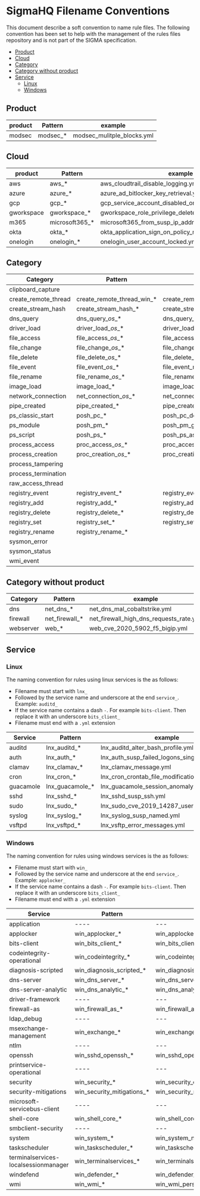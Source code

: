 # SigmaHQ Filename Conventions

This document describe a soft convention to name rule files. The following convention has been set to help with the management of the rules files repository and is not part of the SIGMA specification.

<!-- mdformat-toc start --slug=github --no-anchors --maxlevel=6 --minlevel=2 -->

- [Product](#product)
- [Cloud](#cloud)
- [Category](#category)
- [Category without product](#category-without-product)
- [Service](#service)
  - [Linux](#linux)
  - [Windows](#windows)

<!-- mdformat-toc end -->

## Product

| product | Pattern    | example                    |
| ------- | ---------- | -------------------------- |
| modsec  | modsec\_\* | modsec_mulitple_blocks.yml |

## Cloud

| product    | Pattern          | example                                                 |
| ---------- | ---------------- | ------------------------------------------------------- |
| aws        | aws\_\*          | aws_cloudtrail_disable_logging.yml                      |
| azure      | azure\_\*        | azure_ad_bitlocker_key_retrieval.yml                    |
| gcp        | gcp\_\*          | gcp_service_account_disabled_or_deleted.yml             |
| gworkspace | gworkspace\_\*   | gworkspace_role_privilege_deleted.yml                   |
| m365       | microsoft365\_\* | microsoft365_from_susp_ip_addresses.yml                 |
| okta       | okta\_\*         | okta_application_sign_on_policy_modified_or_deleted.yml |
| onelogin   | onelogin\_\*     | onelogin_user_account_locked.yml                        |

## Category

| Category             | Pattern                      | example                                         |
| -------------------- | ---------------------------- | ----------------------------------------------- |
| clipboard_capture    |                              |                                                 |
| create_remote_thread | create_remote_thread_win\_\* | create_remote_thread_win_bumblebee.yml          |
| create_stream_hash   | create_stream_hash\_\*       | create_stream_hash_ads_executable.yml           |
| dns_query            | dns_query\_*os*\_\*          | dns_query_win_mal_cobaltstrike.yml              |
| driver_load          | driver_load\_*os*\_\*        | driver_load_vuln_drivers_names.yml              |
| file_access          | file_access\_*os*\_\*        | file_access_win_browser_credential_stealing.yml |
| file_change          | file_change\_*os*\_\*        | file_change_win_2022_timestomping.yml           |
| file_delete          | file_delete\_*os*\_\*        | file_delete_win_delete_backup_file.yml          |
| file_event           | file_event\_*os*\_\*         | file_event_macos_startup_items.yml              |
| file_rename          | file_rename\_*os*\_\*        | file_rename_win_not_dll_to_dll.yml              |
| image_load           | image_load\_\*               | image_load_susp_advapi32_dll.yml                |
| network_connection   | net_connection\_*os*\_\*     | net_connection_lnx_crypto_mining_indicators.yml |
| pipe_created         | pipe_created\_\*             | pipe_created_tool_psexec.yml                    |
| ps_classic_start     | posh_pc\_\*                  | posh_pc_downgrade_attack.yml                    |
| ps_module            | posh_pm\_\*                  | posh_pm_get_clipboard.yml                       |
| ps_script            | posh_ps\_\*                  | posh_ps_as_rep_roasting.yml                     |
| process_access       | proc_access\_*os*\_\*        | proc_access_win_lsass_memdump.yml               |
| process_creation     | proc_creation\_*os*\_\*      | proc_creation_win_apt_apt29_thinktanks.yml      |
| process_tampering    |                              |                                                 |
| process_termination  |                              |                                                 |
| raw_access_thread    |                              |                                                 |
| registry_event       | registry_event\_\*           | registry_event_apt_pandemic.yml                 |
| registry_add         | registry_add\_\*             | registry_add_mal_ursnif.yml                     |
| registry_delete      | registry_delete\_\*          | registry_delete_mstsc_history_cleared.yml       |
| registry_set         | registry_set\_\*             | registry_set_add_port_monitor.yml               |
| registry_rename      | registry_rename\_\*          |                                                 |
| sysmon_error         |                              |                                                 |
| sysmon_status        |                              |                                                 |
| wmi_event            |                              |                                                 |

## Category without product

| Category  | Pattern          | example                                 |
| --------- | ---------------- | --------------------------------------- |
| dns       | net_dns\_\*      | net_dns_mal_cobaltstrike.yml            |
| firewall  | net_firewall\_\* | net_firewall_high_dns_requests_rate.yml |
| webserver | web\_\*          | web_cve_2020_5902_f5_bigip.yml          |

## Service

### Linux

The naming convention for rules using linux services is the as follows:

- Filename must start with `lnx_`
- Followed by the service name and underscore at the end `service_`. Example: `auditd_`
- If the service name contains a dash `-`. For example `bits-client`. Then replace it with an underscore `bits_client_`
- Filename must end with a `.yml` extension

| Service   | Pattern           | example                                       |
| --------- | ----------------- | --------------------------------------------- |
| auditd    | lnx_auditd\_\*    | lnx_auditd_alter_bash_profile.yml             |
| auth      | lnx_auth\_\*      | lnx_auth_susp_failed_logons_single_source.yml |
| clamav    | lnx_clamav\_\*    | lnx_clamav_message.yml                        |
| cron      | lnx_cron\_\*      | lnx_cron_crontab_file_modification.yml        |
| guacamole | lnx_guacamole\_\* | lnx_guacamole_session_anomaly.yml             |
| sshd      | lnx_sshd\_\*      | lnx_sshd_susp_ssh.yml                         |
| sudo      | lnx_sudo\_\*      | lnx_sudo_cve_2019_14287_user.yml              |
| syslog    | lnx_syslog\_\*    | lnx_syslog_susp_named.yml                     |
| vsftpd    | lnx_vsftpd\_\*    | lnx_vsftp_error_messages.yml                  |

### Windows

The naming convention for rules using windows services is the as follows:

- Filename must start with `win_`
- Followed by the service name and underscore at the end `service_`. Example: `applocker_`
- If the service name contains a dash `-`. For example `bits-client`. Then replace it with an underscore `bits_client_`
- Filename must end with a `.yml` extension

| Service                              | Pattern                      | example                                                 |
| ------------------------------------ | ---------------------------- | ------------------------------------------------------- |
| application                          | ----                         | ---                                                     |
| applocker                            | win_applocker\_\*            | win_applocker_file_was_not_allowed_to_run.yml           |
| bits-client                          | win_bits_client\_\*          | win_bits_client_susp_local_file.yml                     |
| codeintegrity-operational            | win_codeintegrity\_\*        | win_codeintegrity_attempted_dll_load.yml                |
| diagnosis-scripted                   | win_diagnosis_scripted\_\*   | win_diagnosis_scripted_load_remote_diagcab.yml          |
| dns-server                           | win_dns_server\_\*           | win_dns_server_susp_dns_config.yml                      |
| dns-server-analytic                  | win_dns_analytic\_\*         | win_dns_analytic_apt_gallium.yml                        |
| driver-framework                     | ----                         | ---                                                     |
| firewall-as                          | win_firewall_as\_\*          | win_firewall_as_change_rule.yml                         |
| ldap_debug                           | ----                         | ---                                                     |
| msexchange-management                | win_exchange\_\*             | win_exchange_proxylogon_oabvirtualdir.yml               |
| ntlm                                 | ----                         | ---                                                     |
| openssh                              | win_sshd_openssh\_\*         | win_sshd_openssh_server_listening_on_socket.yml         |
| printservice-operational             | ----                         | ---                                                     |
| security                             | win_security\_\*             | win_security_dcsync.yml                                 |
| security-mitigations                 | win_security_mitigations\_\* | win_security_mitigations_defender_load_unsigned_dll.yml |
| microsoft-servicebus-client          | ----                         | ---                                                     |
| shell-core                           | win_shell_core\_\*           | win_shell_core_susp_packages_installed.yml              |
| smbclient-security                   | ----                         | ---                                                     |
| system                               | win_system\_\*               | win_system_ntfs_vuln_exploit.yml                        |
| taskscheduler                        | win_taskscheduler\_\*        | win_taskscheduler_susp_task_locations.yml               |
| terminalservices-localsessionmanager | win_terminalservices\_\*     | win_terminalservices_rdp_ngrok.yml                      |
| windefend                            | win_defender\_\*             | win_defender_amsi_trigger.yml                           |
| wmi                                  | win_wmi\_\*                  | win_wmi_persistence.yml                                 |
